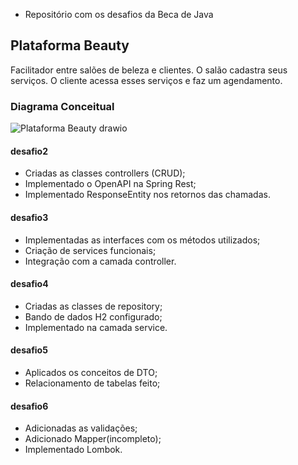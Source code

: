 - Repositório com os desafios da Beca de Java

## Plataforma Beauty

Facilitador entre salões de beleza e clientes.
O salão cadastra seus serviços. O cliente acessa esses serviços e faz um agendamento.

### Diagrama Conceitual

![Plataforma Beauty drawio](https://user-images.githubusercontent.com/95427724/150791763-33d10b77-6581-4909-9127-651e5f4c3a27.png)

#### desafio2
- Criadas as classes controllers (CRUD);
- Implementado o OpenAPI na Spring Rest;
- Implementado ResponseEntity nos retornos das chamadas.

#### desafio3
- Implementadas as interfaces com os métodos utilizados;
- Criação de services funcionais;
- Integração com a camada controller.

#### desafio4
- Criadas as classes de repository;
- Bando de dados H2 configurado;
- Implementado na camada service.

#### desafio5
- Aplicados os conceitos de DTO;
- Relacionamento de tabelas feito;

#### desafio6
- Adicionadas as validações;
- Adicionado Mapper(incompleto);
- Implementado Lombok.
